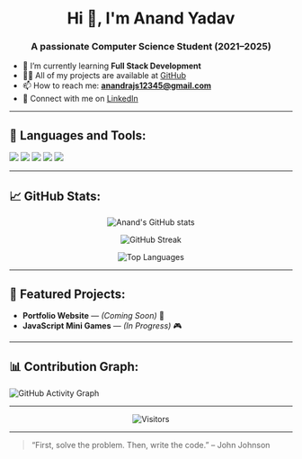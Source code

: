 <h1 align="center">Hi 👋, I'm Anand Yadav</h1>
<h3 align="center">A passionate Computer Science Student (2021–2025)</h3>

- 🌱 I’m currently learning **Full Stack Development**  
- 👨‍💻 All of my projects are available at [GitHub](https://github.com/anand028)  
- 📫 How to reach me: **anandrajs12345@gmail.com**  
- 🔗 Connect with me on [LinkedIn](https://linkedin.com/in/anand-yadav-6a13ab25a)

---

## 🚀 Languages and Tools:

<p align="left">
  <img src="https://img.shields.io/badge/JavaScript-F7DF1E?style=for-the-badge&logo=javascript&logoColor=black"/>
  <img src="https://img.shields.io/badge/TypeScript-007ACC?style=for-the-badge&logo=typescript&logoColor=white"/>
  <img src="https://img.shields.io/badge/C++-00599C?style=for-the-badge&logo=c%2B%2B&logoColor=white"/>
  <img src="https://img.shields.io/badge/HTML5-E34F26?style=for-the-badge&logo=html5&logoColor=white"/>
  <img src="https://img.shields.io/badge/CSS3-1572B6?style=for-the-badge&logo=css3&logoColor=white"/>
</p>

---

## 📈 GitHub Stats:

<p align="center">
  <img src="https://github-readme-stats.vercel.app/api?username=your-github-username&show_icons=true&theme=radical" alt="Anand's GitHub stats" />
</p>

<p align="center">
  <img src="https://github-readme-streak-stats.herokuapp.com/?user=your-github-username&theme=radical" alt="GitHub Streak" />
</p>

<p align="center">
  <img src="https://github-readme-stats.vercel.app/api/top-langs/?username=your-github-username&layout=compact&theme=radical" alt="Top Languages" />
</p>

---

## 📌 Featured Projects:

- **Portfolio Website** — *(Coming Soon)* 🚀  
- **JavaScript Mini Games** — *(In Progress)* 🎮

---

## 📊 Contribution Graph:

![GitHub Activity Graph](https://github-readme-activity-graph.cyclic.app/graph?username=your-github-username&theme=radical)

---

<p align="center">
  <img src="https://visitor-badge.laobi.icu/badge?page_id=your-github-username.your-github-username" alt="Visitors" />
</p>

---

> “First, solve the problem. Then, write the code.” – John Johnson

